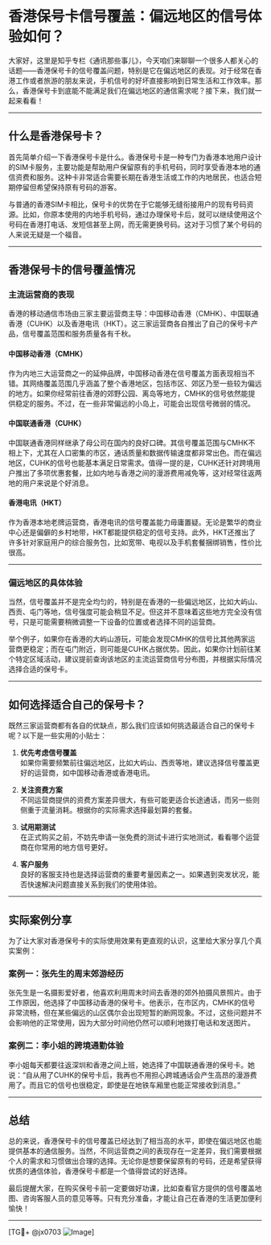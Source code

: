 # 香港保号卡信号覆盖：偏远地区的信号体验如何？

大家好，这里是知乎专栏《通讯那些事儿》，今天咱们来聊聊一个很多人都关心的话题——香港保号卡的信号覆盖问题，特别是它在偏远地区的表现。对于经常在香港工作或者旅游的朋友来说，手机信号的好坏直接影响到日常生活和工作效率。那么，香港保号卡到底能不能满足我们在偏远地区的通信需求呢？接下来，我们就一起来看看！

---

## 什么是香港保号卡？

首先简单介绍一下香港保号卡是什么。香港保号卡是一种专门为香港本地用户设计的SIM卡服务，主要功能是帮助用户保留原有的手机号码，同时享受香港本地的通信资费和服务。这种卡非常适合需要长期在香港生活或工作的内地居民，也适合短期停留但希望保持原有号码的游客。

与普通的香港SIM卡相比，保号卡的优势在于它能够无缝衔接用户的现有号码资源。比如，你原本使用的内地手机号码，通过办理保号卡后，就可以继续使用这个号码在香港打电话、发短信甚至上网，而无需更换号码。这对于习惯了某个号码的人来说无疑是一个福音。

---

## 香港保号卡的信号覆盖情况

### 主流运营商的表现

香港的移动通信市场由三家主要运营商主导：中国移动香港（CMHK）、中国联通香港（CUHK）以及香港电讯（HKT）。这三家运营商各自推出了自己的保号卡产品，信号覆盖范围和服务质量各有千秋。

#### 中国移动香港（CMHK）

作为内地三大运营商之一的延伸品牌，中国移动香港在信号覆盖方面表现相当不错。其网络覆盖范围几乎涵盖了整个香港地区，包括市区、郊区乃至一些较为偏远的地方。如果你经常前往香港的郊野公园、离岛等地方，CMHK的信号依然能提供稳定的服务。不过，在一些非常偏远的小岛上，可能会出现信号微弱的情况。

#### 中国联通香港（CUHK）

中国联通香港同样继承了母公司在国内的良好口碑。其信号覆盖范围与CMHK不相上下，尤其在人口密集的市区，通话质量和数据传输速度都非常出色。而在偏远地区，CUHK的信号也能基本满足日常需求。值得一提的是，CUHK还针对跨境用户推出了多项优惠套餐，比如内地与香港之间的漫游费用减免等，这对经常往返两地的用户来说是个好消息。

#### 香港电讯（HKT）

作为香港本地老牌运营商，香港电讯的信号覆盖能力毋庸置疑。无论是繁华的商业中心还是偏僻的乡村地带，HKT都能提供稳定的信号支持。此外，HKT还推出了许多针对家庭用户的综合服务包，比如宽带、电视以及手机套餐捆绑销售，性价比很高。

---

### 偏远地区的具体体验

当然，信号覆盖并不是完全均匀的，特别是在香港的一些偏远地区，比如大屿山、西贡、屯门等地，信号强度可能会稍显不足。但这并不意味着这些地方完全没有信号，只是可能需要稍微调整一下设备的位置或者选择不同的运营商。

举个例子，如果你在香港的大屿山游玩，可能会发现CMHK的信号比其他两家运营商更稳定；而在屯门附近，则可能是CUHK占据优势。因此，如果你计划前往某个特定区域活动，建议提前查询该地区的主流运营商信号分布图，并根据实际情况选择合适的保号卡。

---

## 如何选择适合自己的保号卡？

既然三家运营商都有各自的优缺点，那么我们应该如何挑选最适合自己的保号卡呢？以下是一些实用的小贴士：

1. **优先考虑信号覆盖**  
   如果你需要频繁前往偏远地区，比如大屿山、西贡等地，建议选择信号覆盖更好的运营商，如中国移动香港或香港电讯。

2. **关注资费方案**  
   不同运营商提供的资费方案差异很大，有些可能更适合长途通话，而另一些则侧重于流量消耗。根据你的实际需求选择最划算的套餐。

3. **试用期测试**  
   在正式购买之前，不妨先申请一张免费的测试卡进行实地测试，看看哪个运营商在你常用的地方信号更好。

4. **客户服务**  
   良好的客服支持也是选择运营商的重要考量因素之一。如果遇到突发状况，能否快速解决问题直接关系到我们的使用体验。

---

## 实际案例分享

为了让大家对香港保号卡的实际使用效果有更直观的认识，这里给大家分享几个真实案例：

### 案例一：张先生的周末郊游经历

张先生是一名摄影爱好者，他喜欢利用周末时间去香港的郊外拍摄风景照片。由于工作原因，他选择了中国移动香港的保号卡。他表示，在市区内，CMHK的信号非常流畅，但在某些偏远的山区偶尔会出现短暂的断网现象。不过，这些问题并不会影响他的正常使用，因为大部分时间他仍然可以顺利地拨打电话和发送图片。

### 案例二：李小姐的跨境通勤体验

李小姐每天都要往返深圳和香港之间上班，她选择了中国联通香港的保号卡。她说：“自从用了CUHK的保号卡后，我再也不用担心跨城通话会产生高昂的漫游费用了。而且它的信号也很稳定，即使是在地铁车厢里也能正常接收到消息。”

---

## 总结

总的来说，香港保号卡的信号覆盖已经达到了相当高的水平，即使在偏远地区也能提供基本的通信服务。当然，不同运营商之间的表现存在一定差异，我们需要根据个人的需求和习惯做出合理的选择。无论你是想要保留原有的号码，还是希望获得优质的通信体验，香港保号卡都是一个值得尝试的好选择。

最后提醒大家，在购买保号卡前一定要做好功课，比如查看官方提供的信号覆盖地图、咨询客服人员的意见等等。只有充分准备，才能让自己在香港的生活更加便利愉快！

---

[TG💪+ @jx0703 ![Image](https://github.com/user-attachments/assets/dbca1d08-cadb-493c-b0ec-ad6f7a83f270)]